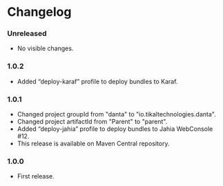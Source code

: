 # Changelog

### Unreleased
- No visible changes.

### 1.0.2
- Added “deploy-karaf” profile to deploy bundles to Karaf.

### 1.0.1
- Changed project groupId from "danta" to "io.tikaltechnologies.danta".
- Changed project artifactId from "Parent" to "parent".
- Added “deploy-jahia” profile to deploy bundles to Jahia WebConsole #12.
- This release is available on Maven Central repository.

### 1.0.0
- First release.
